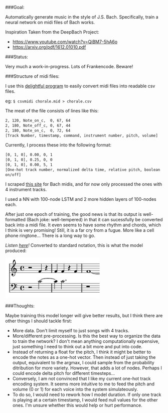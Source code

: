 ###Goal:

Automatically generate music in the style of J.S. Bach. Specifically, train a neural network on midi files of Bach works.

Inspiration Taken from the DeepBach Project:
- https://www.youtube.com/watch?v=QiBM7-5hA6o
- https://arxiv.org/pdf/1612.01010.pdf

###Status:

Very much a work-in-progress. Lots of Frankencode. Beware!

###Structure of midi files:

I use this [delightful program](http://www.fourmilab.ch/webtools/midicsv/) to easily convert midi files into readable csv files. 

eg: `$ csvmidi chorale.mid > chorale.csv`

The meat of the file consists of lines like this:

```
2, 120, Note_on_c,  0, 67, 64
2, 180, Note_off_c, 0, 67, 44
2, 180, Note_on_c,  0, 72, 64
[Track Number, timestamp, command, instrument number, pitch, volume]
```

Currently, I process these into the following format:

```
[0, 1, 0], 0.00, 0, 1
[0, 1, 0], 0.25, 0, 0
[0, 1, 0], 0.00, 5, 1
[One-hot track number, normalized delta time, relative pitch, boolean on/off]
```

I scraped [this site](http://www.bachcentral.com/midiindexcomplete.html) for Bach midis, and for now only processed the ones with 4 instrument tracks.

I used a NN with 100-node LSTM and 2 more hidden layers of 100-nodes each.

After just one epoch of training, the good news is that its output is well-formatted (Bach joke: well-tempered) in that it can sucessfully be converted back into a midi file. It even seems to have some rhythm and chords, which I think is very promising! Still, it is a far cry from a fugue. More like a cell phone ringtone... There is a long way to go.

*Listen [here](https://soundcloud.com/user-758753778/1epoch)!* Converted to standard notation, this is what the model produced:

![My image](https://github.com/anbrjohn/Misc/blob/master/ShallowBach/1epoch.png)

###Thoughts:

Maybe training this model longer will give better results, but I think there are other things I should tackle first:
- More data. Don't limit myself to just songs with 4 tracks.
- More/different pre-processing. Is this the best way to organize the data to train the network? I don't mean anything computationally expensive, just something I need to think out a bit more and put into code.
- Instead of returning a float for the pitch, I think it might be better to encode the notes as a one-hot vector. Then instead of just taking the output, equivalent to the argmax, I could sample from the probability ditribution for more variety. However, that adds a lot of nodes. Perhaps I could encode delta pitch for different timesteps...
- Conversely, I am not convinced that I like my current one-hot track encoding system. It seems more intuitive to me to feed the pitch and volume (0 or 1) for each voice into the system simulateously.
- To do so, I would need to rework how I model duration. If only one track is playing at a certain timestamp, I would feed null values for the other ones. I'm unsure whether this would help or hurt performance.
